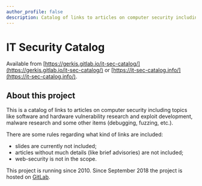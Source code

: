 ```yaml
---
author_profile: false
description: Catalog of links to articles on computer security including topics like software and hardware analysis and exploitation, vulnerability development, malware.
---
```


# IT Security Catalog

Available from [https://gerkis.gitlab.io/it-sec-catalog/](https://gerkis.gitlab.io/it-sec-catalog/) or [https://it-sec-catalog.info/](https://it-sec-catalog.info/).

## About this project

This is a catalog of links to articles on computer security including topics
like software and hardware vulnerability research and exploit development,
malware research and some other items (debugging, fuzzing, etc.).

There are some rules regarding what kind of links are included:

* slides are currently not included;
* articles without much details (like brief advisories) are not included;
* web-security is not in the scope.

This project is running since 2010. Since September 2018 the project is hosted
on [GitLab](https://gitlab.com/Gerkis/it-sec-catalog).
